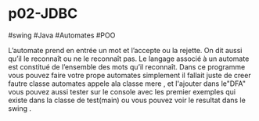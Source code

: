 # p02-JDBC
#swing 
#Java
#Automates
#POO

L’automate prend en entrée un mot et l’accepte ou la rejette. On dit aussi qu’il le reconnaît ou ne le reconnaît pas. 
Le langage associé à un automate est constitué de l’ensemble des mots qu’il reconnaît.
Dans ce programme vous pouvez faire votre prope automates simplement il fallait juste de creer fautre classe automates appele ala classe mere , et l'ajouter dans le"DFA"
vous pouvez aussi tester sur le console avec les premier exemples qui existe dans la classe de test(main) ou vous pouvez voir le resultat dans le swing .
